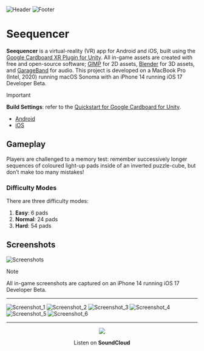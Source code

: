 ![Header](https://github.com/jack-c-lloyd/Seequencer/assets/34939944/6f86bbbe-6dc4-4a17-a576-ee651a5692f5)
![Footer](https://github.com/jack-c-lloyd/Seequencer/assets/34939944/666673f2-a0ca-49f3-8bd8-54a9516c3fb9)

# Seequencer

**Seequencer** is a virtual-reality (VR) app for Android and iOS, built using the [Google Cardboard XR Plugin for Unity](https://github.com/googlevr/cardboard-xr-plugin?tab=readme-ov-file). All in-game assets are created with free and open-source software; [GIMP](https://www.gimp.org) for 2D assets, [Blender](https://www.blender.org) for 3D assets, and [GarageBand](https://www.apple.com/mac/garageband/) for audio. This project is developed on a MacBook Pro (Intel, 2020) running macOS Sonoma with an iPhone 14 running iOS 17 Developer Beta.

> [!IMPORTANT]
> **Build Settings**: refer to the [Quickstart for Google Cardboard for Unity](https://developers.google.com/cardboard/develop/unity/quickstart).
> - [Android](https://developers.google.com/cardboard/develop/unity/quickstart#configuring_android_project_settings)
> - [iOS](https://developers.google.com/cardboard/develop/unity/quickstart#configuring_ios_project_settings)

## Gameplay

Players are challenged to a memory test: remember successively longer sequences of coloured light-up pads inside of an inverted puzzle-cube, but don’t make too many mistakes!

### Difficulty Modes

There are three difficulty modes:

1. **Easy**: 6 pads
2. **Normal**: 24 pads
3. **Hard**: 54 pads

## Screenshots

![Screenshots](https://github.com/jack-c-lloyd/Seequencer/assets/34939944/34b6dee2-9a7c-4da5-bb50-1798c80ae0d9)

> [!NOTE]
> All in-game screenshots are captured on an iPhone 14 running iOS 17 Developer Beta.

---

![Screenshot_1](https://github.com/jack-c-lloyd/Seequencer/assets/34939944/2658d426-795a-4b69-bbd2-fb15a3480a9c)
![Screenshot_2](https://github.com/jack-c-lloyd/Seequencer/assets/34939944/549f12e7-c113-45be-a2a4-9e1882420b8d)
![Screenshot_3](https://github.com/jack-c-lloyd/Seequencer/assets/34939944/cda45e92-d535-4b72-bbd0-e4f721597eeb)
![Screenshot_4](https://github.com/jack-c-lloyd/Seequencer/assets/34939944/1fb16c30-f4ba-451e-8563-1c06fb046ca8)
![Screenshot_5](https://github.com/jack-c-lloyd/Seequencer/assets/34939944/d663441b-7739-42a8-aef9-6ce9781f3710)
![Screenshot_6](https://github.com/jack-c-lloyd/Seequencer/assets/34939944/9e9d88c7-4aa0-4ff8-b1e3-92a7ecff52d1)

---

<p align="center">
  <a href="https://soundcloud.com/jack-c-lloyd/seequencer">
    <img src="https://github.com/jack-c-lloyd/Seequencer/assets/34939944/351d4b37-95a6-491b-a394-4a3e8001ff14"/>
  </a>
</p>

<p align="center">Listen on <b>SoundCloud</b></p>
